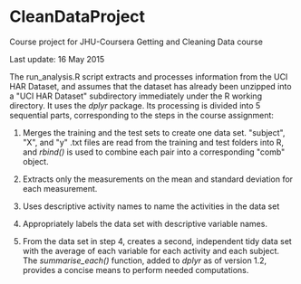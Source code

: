 # CleanDataProject
Course project for JHU-Coursera Getting and Cleaning Data course

Last update: 16 May 2015

The run_analysis.R script extracts and processes information from the UCI HAR Dataset, and assumes that
the dataset has already been unzipped into a "UCI HAR Dataset" subdirectory immediately under the R
working directory. It uses the *dplyr* package. Its processing is divided into 5 sequential parts, corresponding
to the steps in the course assignment: 

1. Merges the training and the test sets to create one data set. "subject", "X", and "y" .txt
files are read from the training and test folders into R, and 
*rbind()* is used to combine each pair
into a corresponding "comb" object. 

2. Extracts only the measurements on the mean and standard deviation for each measurement. 

3. Uses descriptive activity names to name the activities in the data set

4. Appropriately labels the data set with descriptive variable names. 

5. From the data set in step 4, creates a second, independent tidy data set 
with the average of each variable for each activity and each subject.  The *summarise_each()*
function, added to *dplyr* as of version 1.2, provides a concise means to perform
needed computations. 
